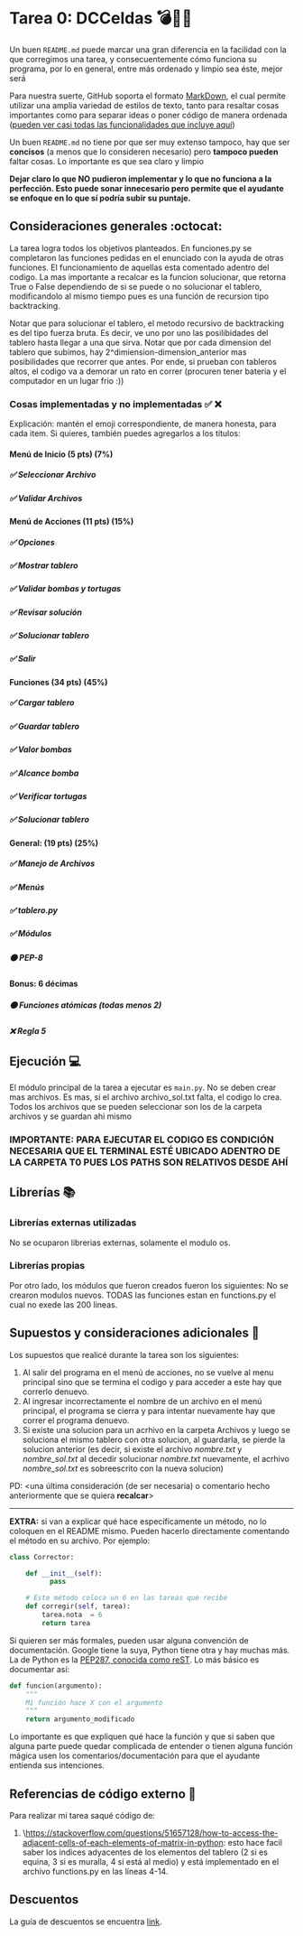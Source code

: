 # Tarea 0: DCCeldas 💣🐢🏰


Un buen ```README.md``` puede marcar una gran diferencia en la facilidad con la que corregimos una tarea, y consecuentemente cómo funciona su programa, por lo en general, entre más ordenado y limpio sea éste, mejor será 

Para nuestra suerte, GitHub soporta el formato [MarkDown](https://es.wikipedia.org/wiki/Markdown), el cual permite utilizar una amplia variedad de estilos de texto, tanto para resaltar cosas importantes como para separar ideas o poner código de manera ordenada ([pueden ver casi todas las funcionalidades que incluye aquí](https://github.com/adam-p/markdown-here/wiki/Markdown-Cheatsheet))

Un buen ```README.md``` no tiene por que ser muy extenso tampoco, hay que ser **concisos** (a menos que lo consideren necesario) pero **tampoco pueden** faltar cosas. Lo importante es que sea claro y limpio 

**Dejar claro lo que NO pudieron implementar y lo que no funciona a la perfección. Esto puede sonar innecesario pero permite que el ayudante se enfoque en lo que sí podría subir su puntaje.**

## Consideraciones generales :octocat:

La tarea logra todos los objetivos planteados. En funciones.py se completaron las funciones pedidas en el enunciado con la ayuda de otras funciones. El funcionamiento de aquellas esta comentado adentro del codigo. La mas importante a recalcar es la funcion solucionar, que retorna True o False dependiendo de si se puede o no solucionar el tablero, modificandolo al mismo tiempo pues es una función de recursion tipo backtracking.

Notar que para solucionar el tablero, el metodo recursivo de backtracking es del tipo fuerza bruta. Es decir, ve uno por uno las posilibidades del tablero hasta llegar a una que sirva. Notar que por cada dimension del tablero que subimos, hay 2^dimiension-dimension_anterior mas posibilidades que recorrer que antes. Por ende, si prueban con tableros altos, el codigo va a demorar un rato en correr (procuren tener bateria y el computador en un lugar frio :))

### Cosas implementadas y no implementadas :white_check_mark: :x:

Explicación: mantén el emoji correspondiente, de manera honesta, para cada item. Si quieres, también puedes agregarlos a los títulos:

#### Menú de Inicio (5 pts) (7%)
##### ✅ Seleccionar Archivo
##### ✅ Validar Archivos
#### Menú de Acciones (11 pts) (15%) 
##### ✅ Opciones
##### ✅ Mostrar tablero 
##### ✅ Validar bombas y tortugas
##### ✅ Revisar solución
##### ✅ Solucionar tablero
##### ✅ Salir
#### Funciones (34 pts) (45%)
##### ✅ Cargar tablero
##### ✅ Guardar tablero
##### ✅ Valor bombas
##### ✅ Alcance bomba
##### ✅ Verificar tortugas
##### ✅ Solucionar tablero
#### General: (19 pts) (25%)
##### ✅ Manejo de Archivos
##### ✅ Menús
##### ✅ tablero.py
##### ✅ Módulos
##### 🟠 PEP-8
#### Bonus: 6 décimas
##### 🟠 Funciones atómicas (todas menos 2)
##### ❌ Regla 5
## Ejecución :computer:
El módulo principal de la tarea a ejecutar es  ```main.py```. No se deben crear mas archivos. Es mas, si el archivo archivo_sol.txt falta, el codigo lo crea. Todos los archivos que se pueden seleccionar son los de la carpeta archivos y se guardan ahi mismo

### IMPORTANTE: PARA EJECUTAR EL CODIGO ES CONDICIÓN NECESARIA QUE EL TERMINAL ESTÉ UBICADO ADENTRO DE LA CARPETA T0 PUES LOS PATHS SON RELATIVOS DESDE AHÍ



## Librerías :books:
### Librerías externas utilizadas
No se ocuparon librerias externas, solamente el modulo os.

### Librerías propias
Por otro lado, los módulos que fueron creados fueron los siguientes:
No se crearon modulos nuevos. TODAS las funciones estan en functions.py el cual no exede las 200 lineas.

## Supuestos y consideraciones adicionales :thinking:
Los supuestos que realicé durante la tarea son los siguientes:

1. Al salir del programa en el menú de acciones, no se vuelve al menu principal sino que se termina el codigo y para acceder a este hay que correrlo denuevo.
2. Al ingresar incorrectamente el nombre de un archivo en el menú principal, el programa se cierra y para intentar nuevamente hay que correr el programa denuevo.
3. Si existe una solucion para un acrhivo en la carpeta Archivos y luego se soluciona el mismo tablero con otra solucion, al guardarla, se pierde la solucion anterior (es decir, si existe el archivo _nombre.txt_ y _nombre_sol.txt_ al decedir solucionar _nombre.txt_ nuevamente, el acrhivo _nombre_sol.txt_ es sobreescrito con la nueva solucion)

PD: <una última consideración (de ser necesaria) o comentario hecho anteriormente que se quiera **recalcar**>


-------



**EXTRA:** si van a explicar qué hace específicamente un método, no lo coloquen en el README mismo. Pueden hacerlo directamente comentando el método en su archivo. Por ejemplo:

```python
class Corrector:

    def __init__(self):
          pass

    # Este método coloca un 6 en las tareas que recibe
    def corregir(self, tarea):
        tarea.nota  = 6
        return tarea
```

Si quieren ser más formales, pueden usar alguna convención de documentación. Google tiene la suya, Python tiene otra y hay muchas más. La de Python es la [PEP287, conocida como reST](https://www.python.org/dev/peps/pep-0287/). Lo más básico es documentar así:

```python
def funcion(argumento):
    """
    Mi función hace X con el argumento
    """
    return argumento_modificado
```
Lo importante es que expliquen qué hace la función y que si saben que alguna parte puede quedar complicada de entender o tienen alguna función mágica usen los comentarios/documentación para que el ayudante entienda sus intenciones.

## Referencias de código externo :book:

Para realizar mi tarea saqué código de:
1. \https://stackoverflow.com/questions/51657128/how-to-access-the-adjacent-cells-of-each-elements-of-matrix-in-python: esto hace facil saber los indices adyacentes de los elementos del tablero (2 si es equina, 3 si es muralla, 4 si está al medio) y está implementado en el archivo functions.py en las líneas 4-14.



## Descuentos
La guía de descuentos se encuentra [link](https://github.com/IIC2233/syllabus/blob/main/Tareas/Descuentos.md).

